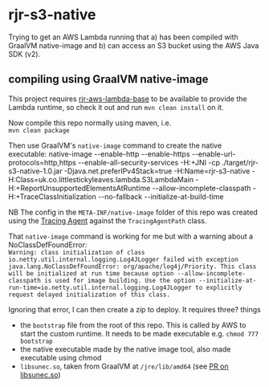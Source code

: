 # rjr-s3-native

Trying to get an AWS Lambda running that a) has been compiled with GraalVM native-image and
b) can access an S3 bucket using the AWS Java SDK (v2).

## compiling using GraalVM native-image
This project requires [rjr-aws-lambda-base](https://github.com/annesadleir/rjr-aws-lambda-base) 
to be available to provide the Lambda runtime, so check it out and run `mvn clean install` on it.

Now compile this repo normally using maven, i.e.  
`mvn clean package`  

Then use GraalVM's `native-image` command to create the native executable:
native-image --enable-http --enable-https --enable-url-protocols=http,https --enable-all-security-services -H:+JNI -cp ./target/rjr-s3-native-1.0.jar -Djava.net.preferIPv4Stack=true -H:Name=rjr-s3-native -H:Class=uk.co.littlestickyleaves.lambda.S3LambdaMain -H:+ReportUnsupportedElementsAtRuntime --allow-incomplete-classpath -H:+TraceClassInitialization --no-fallback --initialize-at-build-time

NB The config in the `META-INF/native-image` folder of this repo was created using the [Tracing Agent](https://medium.com/graalvm/introducing-the-tracing-agent-simplifying-graalvm-native-image-configuration-c3b56c486271) 
against the `TracingAgentPath` class.

That `native-image` command is working for me but with a warning about a NoClassDefFoundError:  
`Warning: class initialization of class io.netty.util.internal.logging.Log4JLogger failed with exception java.lang.NoClassDefFoundError: org/apache/log4j/Priority. This class will be initialized at run time because option --allow-incomplete-classpath is used for image building. Use the option --initialize-at-run-time=io.netty.util.internal.logging.Log4JLogger to explicitly request delayed initialization of this class.`

Ignoring that error, I can then create a zip to deploy.  It requires three? things
* the `bootstrap` file from the root of this repo.  This is called by AWS to start the custom runtime.
It needs to be made executable e.g. `chmod 777 bootstrap`
* the native executable made by the native image tool, also made executable using chmod
* `libsunec.so`, taken from GraalVM at `/jre/lib/amd64` (see [PR on libsunec.so](https://github.com/oracle/graal/pull/1604/files))
